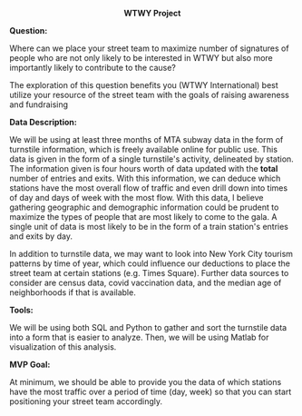 **<p style="text-align: center;">WTWY Project</p>**

**Question:**

Where can we place your street team to maximize number of signatures of people who are not only likely to be interested in WTWY but also more importantly likely to contribute to the cause?

The exploration of this question benefits you (WTWY International) best utilize your resource of the street team with the goals of raising awareness and fundraising

**Data Description:**

We will be using at least three months of MTA subway data in the form of turnstile information, which is freely available online for public use. This data is given in the form of a single turnstile's activity, delineated by station. The information given is four hours worth of data updated with the **total** number of entries and exits. With this information, we can deduce which stations have the most overall flow of traffic and even drill down into times of day and days of week with the most flow. With this data, I believe gathering geographic and demographic information could be prudent to maximize the types of people that are most likely to come to the gala. A single unit of data is most likely to be in the form of a train station's entries and exits by day. 

In addition to turnstile data, we may want to look into New York City tourism patterns by time of year, which could influence our deductions to place the street team at certain stations (e.g. Times Square). Further data sources to consider are census data, covid vaccination data, and the median age of neighborhoods if that is available. 

**Tools:**

We will be using both SQL and Python to gather and sort the turnstile data into a form that is easier to analyze. Then, we will be using Matlab for visualization of this analysis. 


**MVP Goal:**

At minimum, we should be able to provide you the data of which stations have the most traffic over a period of time (day, week) so that you can start positioning your street team accordingly. 


```python

```
